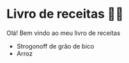# Livro de receitas :man_cook:

Olá! Bem vindo ao meu livro de receitas

- Strogonoff de grão de bico
- Arroz